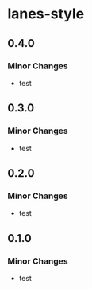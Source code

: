# lanes-style

## 0.4.0

### Minor Changes

- test

## 0.3.0

### Minor Changes

- test

## 0.2.0

### Minor Changes

- test

## 0.1.0

### Minor Changes

- test
